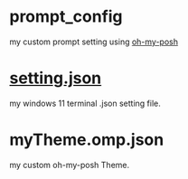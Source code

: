 # prompt_config
my custom prompt setting using
[oh-my-posh](https://github.com/jandedobbeleer/oh-my-posh)

# [setting.json](./settings.json)
my windows 11 terminal .json setting file.

# myTheme.omp.json
my custom oh-my-posh Theme.
